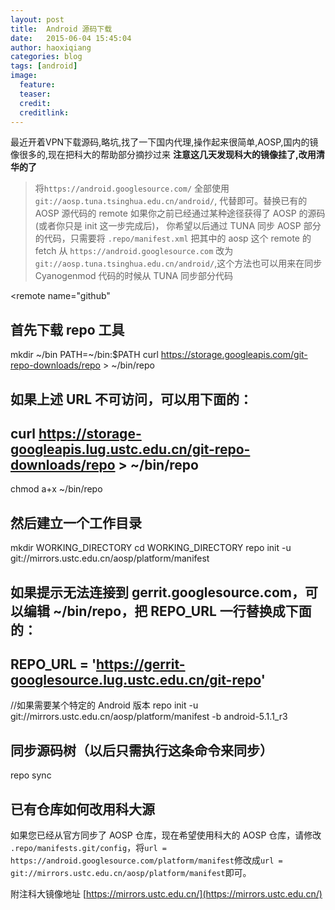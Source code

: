 ```yaml
---
layout: post
title:  Android 源码下载
date:   2015-06-04 15:45:04
author: haoxiqiang
categories: blog
tags: [android]
image:
  feature:
  teaser:
  credit:
  creditlink:
---
```

最近开着VPN下载源码,略坑,找了一下国内代理,操作起来很简单,AOSP,国内的镜像很多的,现在把科大的帮助部分摘抄过来
**注意这几天发现科大的镜像挂了,改用清华的了**
<!-- more -->

> 将`https://android.googlesource.com/` 全部使用`git://aosp.tuna.tsinghua.edu.cn/android/`, 代替即可。替换已有的 AOSP 源代码的 remote
如果你之前已经通过某种途径获得了 AOSP 的源码(或者你只是 init 这一步完成后)， 你希望以后通过 TUNA 同步 AOSP 部分的代码，只需要将 `.repo/manifest.xml` 把其中的 aosp 这个 remote 的 fetch 从 `https://android.googlesource.com` 改为 `git://aosp.tuna.tsinghua.edu.cn/android/`,这个方法也可以用来在同步 Cyanogenmod 代码的时候从 TUNA 同步部分代码

<manifest>
   <remote  name="aosp"
-           fetch="https://android.googlesource.com"
+           fetch="git://aosp.tuna.tsinghua.edu.cn/android/"
            review="android-review.googlesource.com" />
            
   <remote  name="github"


## 首先下载 repo 工具

mkdir ~/bin
PATH=~/bin:$PATH
curl https://storage.googleapis.com/git-repo-downloads/repo > ~/bin/repo
## 如果上述 URL 不可访问，可以用下面的：
## curl https://storage-googleapis.lug.ustc.edu.cn/git-repo-downloads/repo > ~/bin/repo
chmod a+x ~/bin/repo


## 然后建立一个工作目录

mkdir WORKING_DIRECTORY
cd WORKING_DIRECTORY
repo init -u git://mirrors.ustc.edu.cn/aosp/platform/manifest
## 如果提示无法连接到 gerrit.googlesource.com，可以编辑 ~/bin/repo，把 REPO_URL 一行替换成下面的：
## REPO_URL = 'https://gerrit-googlesource.lug.ustc.edu.cn/git-repo'
//如果需要某个特定的 Android 版本
repo init -u git://mirrors.ustc.edu.cn/aosp/platform/manifest -b android-5.1.1_r3


## 同步源码树（以后只需执行这条命令来同步）

repo sync


## 已有仓库如何改用科大源
如果您已经从官方同步了 AOSP 仓库，现在希望使用科大的 AOSP 仓库，请修改 `.repo/manifests.git/config`，将`url = https://android.googlesource.com/platform/manifest`修改成`url = git://mirrors.ustc.edu.cn/aosp/platform/manifest`即可。

附注科大镜像地址
[https://mirrors.ustc.edu.cn/](https://mirrors.ustc.edu.cn/)

